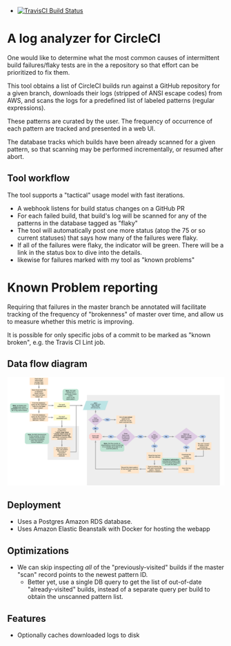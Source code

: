- [![TravisCI Build Status](https://travis-ci.com/kostmo/totto.svg?branch=master)](https://travis-ci.com/kostmo/totto)

# A log analyzer for CircleCI

One would like to determine what the most common causes of intermittent build
failures/flaky tests are in the a repository so that effort can be prioritized
to fix them.

This tool obtains a list of CircleCI builds run against a GitHub repository for
a given branch, downloads their logs (stripped of ANSI escape codes) from AWS, and scans the logs for a
predefined list of labeled patterns (regular expressions).

These patterns are curated by the user.  The frequency of occurrence of each
pattern are tracked and presented in a web UI.

The database tracks which builds have been already scanned for a given pattern,
so that scanning may be performed incrementally, or resumed after abort.

## Tool workflow

The tool supports a "tactical" usage model with fast iterations.

* A webhook listens for build status changes on a GitHub PR
* For each failed build, that build's log will be scanned for any of the patterns in the database tagged as "flaky"
* The tool will automatically post one more status (atop the 75 or so current statuses) that says how many of the failures were flaky.
* If all of the failures were flaky, the indicator will be green.  There will be a link in the status box to dive into the details.
* likewise for failures marked with my tool as "known problems"

# Known Problem reporting

Requiring that failures in the master branch be annotated will facilitate tracking of the frequency of "brokenness" of master over time, and allow us to measure whether this metric is improving.

It is possible for only specific jobs of a commit to be marked as "known broken", e.g. the Travis CI Lint job.

## Data flow diagram

![flow diagram](docs/data-flow.svg)


Deployment
-------------

* Uses a Postgres Amazon RDS database.
* Uses Amazon Elastic Beanstalk with Docker for hosting the webapp


Optimizations
-------------

* We can skip inspecting *all* of the "previously-visited" builds if the master "scan" record points to the newest pattern ID.
    * Better yet, use a single DB query to get the list of out-of-date "already-visited" builds, instead of a separate query per build to obtain the unscanned pattern list.


## Features

* Optionally caches downloaded logs to disk

